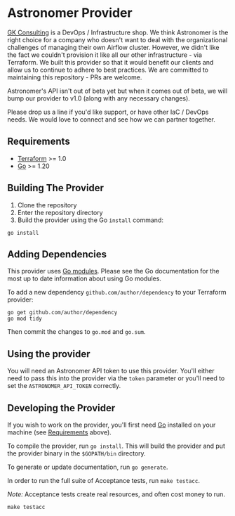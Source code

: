 # Astronomer Provider 

[GK Consulting](https://gkconsulting.dev/) is a DevOps / Infrastructure shop. We think Astronomer is the right choice for a company who doesn't want to deal with the organizational challenges of managing their own Airflow cluster. However, we didn't like the fact we couldn't provision it like all our other infrastructure - via Terraform. We built this provider so that it would benefit our clients and allow us to continue to adhere to best practices. We are committed to maintaining this repository - PRs are welcome. 

Astronomer's API isn't out of beta yet but when it comes out of beta, we will bump our provider to v1.0 (along with any necessary changes).

Please drop us a line if you'd like support, or have other IaC / DevOps needs. We would love to connect and see how we can partner together. 

## Requirements

- [Terraform](https://developer.hashicorp.com/terraform/downloads) >= 1.0
- [Go](https://golang.org/doc/install) >= 1.20

## Building The Provider

1. Clone the repository
1. Enter the repository directory
1. Build the provider using the Go `install` command:

```shell
go install
```

## Adding Dependencies

This provider uses [Go modules](https://github.com/golang/go/wiki/Modules).
Please see the Go documentation for the most up to date information about using Go modules.

To add a new dependency `github.com/author/dependency` to your Terraform provider:

```shell
go get github.com/author/dependency
go mod tidy
```

Then commit the changes to `go.mod` and `go.sum`.

## Using the provider

You will need an Astronomer API token to use this provider. You'll either need to pass this into the provider via the `token` parameter or you'll need to set the `ASTRONOMER_API_TOKEN` correctly.

## Developing the Provider

If you wish to work on the provider, you'll first need [Go](http://www.golang.org) installed on your machine (see [Requirements](#requirements) above).

To compile the provider, run `go install`. This will build the provider and put the provider binary in the `$GOPATH/bin` directory.

To generate or update documentation, run `go generate`.

In order to run the full suite of Acceptance tests, run `make testacc`.

*Note:* Acceptance tests create real resources, and often cost money to run.

```shell
make testacc
```

